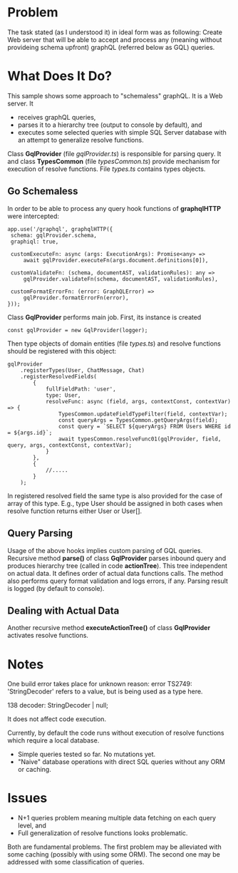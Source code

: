 # Problem

The task stated (as I understood it) in ideal form was as following:
Create Web server that will be able to accept and process any (meaning without provideing schema upfront) graphQL (referred below as GQL) queries. 

# What Does It Do?

This sample shows some approach to "schemaless" graphQL.
It is a Web server.
It 
- receives graphQL queries,
- parses it to a hierarchy tree (output to console by default), and
- executes some selected queries with simple SQL Server database with an attempt to generalize resolve functions.

Class **GqlProvider** (file *gqlProvider.ts*) is responsible for parsing query.
It and class **TypesCommon** (file *typesCommon.ts*) provide mechanism for execution of resolve functions.
File *types.ts* contains types objects.

## Go Schemaless

In order to be able to process any query hook functions of **graphqlHTTP** were intercepted:  
 
	app.use('/graphql', graphqlHTTP({
	 schema: gqlProvider.schema,
	 graphiql: true,

	 customExecuteFn: async (args: ExecutionArgs): Promise<any> =>
		 await gqlProvider.executeFn(args.document.definitions[0]),

	 customValidateFn: (schema, documentAST, validationRules): any =>
		 gqlProvider.validateFn(schema, documentAST, validationRules),

	 customFormatErrorFn: (error: GraphQLError) =>
		 gqlProvider.formatErrorFn(error),
	})); 
	
Class **GqlProvider** performs main job.
First, its instance is created  
	
	const gqlProvider = new GqlProvider(logger);

Then type objects of domain entities (file *types.ts*) and resolve functions should be registered with this object:

	gqlProvider
        .registerTypes(User, ChatMessage, Chat)
        .registerResolvedFields(
			{
				fullFieldPath: 'user',
				type: User,
				resolveFunc: async (field, args, contextConst, contextVar) => {
					TypesCommon.updateFieldTypeFilter(field, contextVar);
					const queryArgs = TypesCommon.getQueryArgs(field);
					const query = `SELECT ${queryArgs} FROM Users WHERE id = ${args.id}`;
					await typesCommon.resolveFunc01(gqlProvider, field, query, args, contextConst, contextVar);
				}
			},
			{
				//.....
			}
		);
		
In registered resolved field the same type is also provided for the case of array of this type.
E.g., type User should be assigned in both cases when resolve function returns either User or User[]. 
		
## Query Parsing

Usage of the above hooks implies custom parsing of GQL queries.
Recursive method **parse()** of class **GqlProvider** parses inbound query and produces hierarchy tree (called in code **actionTree**).
This tree independent on actual data.
It defines order of actual data functions calls.
The method also performs query format validation and logs errors, if any.
Parsing result is logged (by default to console).

## Dealing with Actual Data

Another recursive method **executeActionTree()** of class **GqlProvider** activates resolve functions.

# Notes

One build error takes place for unknown reason:
 error TS2749: 'StringDecoder' refers to a value, but is being used as a type here.

138         decoder: StringDecoder | null;

It does not affect code execution.

Currently, by default the code runs without execution of resolve functions which require a local database.

- Simple queries tested so far. No mutations yet.
- "Naive" database operations with direct SQL queries without any ORM or caching.

# Issues

- N+1 queries problem meaning multiple data fetching on each query level, and
- Full generalization of resolve functions looks problematic.

Both are fundamental problems. 
The first problem may be alleviated with some caching (possibly with using some ORM).
The second one may be addressed with some classification of queries.

